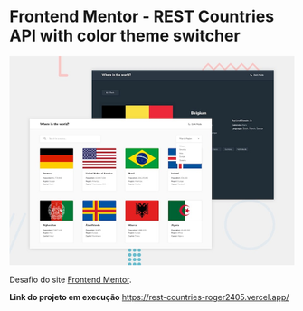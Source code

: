 # Frontend Mentor - REST Countries API with color theme switcher

![Design preview for the REST Countries API with color theme switcher coding challenge](./design/desktop-preview.jpg)

Desafio do site <a href="https://frontendmentor.io/" >Frontend Mentor</a>.




**Link do projeto em execução**
https://rest-countries-roger2405.vercel.app/
